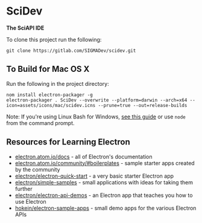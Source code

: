 # SciDev

**The SciAPI IDE**

To clone this project run the following: 

```
git clone https://gitlab.com/SIGMADev/scidev.git
```
## To Build for Mac OS X

Run the following in the project directory:
```
nom install electron-packager -g
electron-packager . SciDev --overwrite --platform=darwin --arch=x64 --icon=assets/icons/mac/scidev.icns --prune=true --out=release-builds
```

Note: If you're using Linux Bash for Windows, [see this guide](https://www.howtogeek.com/261575/how-to-run-graphical-linux-desktop-applications-from-windows-10s-bash-shell/) or use `node` from the command prompt.

## Resources for Learning Electron

- [electron.atom.io/docs](http://electron.atom.io/docs) - all of Electron's documentation
- [electron.atom.io/community/#boilerplates](http://electron.atom.io/community/#boilerplates) - sample starter apps created by the community
- [electron/electron-quick-start](https://github.com/electron/electron-quick-start) - a very basic starter Electron app
- [electron/simple-samples](https://github.com/electron/simple-samples) - small applications with ideas for taking them further
- [electron/electron-api-demos](https://github.com/electron/electron-api-demos) - an Electron app that teaches you how to use Electron
- [hokein/electron-sample-apps](https://github.com/hokein/electron-sample-apps) - small demo apps for the various Electron APIs
